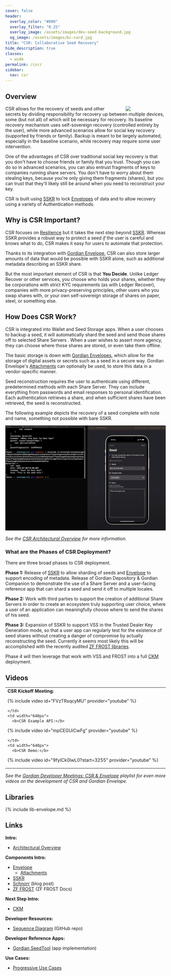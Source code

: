 ```yaml
---
cover: false
header:
  overlay_color: "#000"
  overlay_filter: "0.25"
  overlay_image: /assets/images/dev-seed-background.jpg
  og_image: /assets/images/bc-card.jpg
title: "CSR: Collaborative Seed Recovery"
hide_description: true
classes:
  - wide
permalink: /csr/
sidebar:
  nav: csr
---
```


## Overview

<a href="/core-stack/"><img src="https://developer.blockchaincommons.com/assets/images/bc-stack-core-csr.png" style="float: right; margin-left: 20px;" width="25%"></a>

CSR allows for the recovery of seeds and other secrets by dividing
responsibility for recovery up between multiple devices, some (but not
all) of which will be necessary for recovery. Its baseline recovery
mechanism uses self-sovereign recovery (controlled entirely by the
user), while more advanced scenarios allow for social key recovery
(supported by friends or family). Backup is meant to be largely
automated, especially in the baseline scenario, while recovery may
require some user intervention.

One of the advantages of CSR over traditional social key recovery is
that you don't have to choose friends or family that you trust. Though
you can do so in advanced scenarios, you can also entrust fragments of
keys to companies running share servers. You don't have to worry about
them stealing keys, because you're only giving them fragments
(shares), but you can trust that they'll likely still be around when
you need to reconstruct your key.

CSR is built using [SSKR](/sskr/) to lock [Envelopes](/envelope/) of
data and to allow recovery using a variety of Authentication
methods.

## Why is CSR Important?

CSR focuses on
[Resilience](/principles/)
but it takes the next step beyond [SSKR](/sskr/). Whereas SSKR
provides a robust way to protect a seed _if_ the user is careful and
knows what to do, CSR makes it easy for users to automate that
protection.

Thanks to its integration with [Gordian Envelope](/envelope/), CSR can
also store larger amounts of data that would be possible with SSKR
alone, such as additional metadata describing an SSKR share.

But the most important element of CSR is that **You Decide**. Unlike Ledger Recover or other services, you choose who holds your shares, whether they be corporations with strict KYC requirements (as with Ledger Recover), companies with more privacy-preserving principles, other users who you swap shares with, or your own self-sovereign storage of shares on paper, steel, or something else.

## How Does CSR Work?

CSR is integrated into Wallet and Seed Storage apps. When a user
chooses to backup a seed, it will automatically shard the seed and
send those shares off to selected Share Servers . When a user wishes to assert
more agency, they can choose where those shares are stored, or even
take them offline.

The basic storage is down with [Gordian Envelopes](/envelope/), which allow for the storage of digital assets or secrets such as a seed in a secure way. Gordian Envelope's [Attachments](https://github.com/BlockchainCommons/Research/blob/master/papers/bcr-2023-006-envelope-attachment.md) can optionally be used, to store this data in a vendor-specific manner.

Seed reconstruction requires the user to authenticate using
different, predetermined methods with each Share Server. They can
include everything from passwords and email responses to personal
identification. Each authentication retrieves a share, and when
sufficient shares have been retrieved, the seed is reconstructed.

The following example depicts the recovery of a seed complete with
note and name, something not possible with bare SSKR.

![](/assets/images/csr/example.jpg)

_See the [CSR Architectural Overview](csr-architecture.md) for more
information._

### What are the Phases of CSR Deployment?

There are three broad phases to CSR deployment.

**Phase 1:** Release of [SSKR](/sskr/) to allow sharding of seeds and [Envelope](/envelope/) to support encoding of metadata. Release of Gordian Depository & Gordian Companion to demonstrate the use of a Share Server and a user-facing reference app that can shard a seed and send it off to multiple locales.

**Phase 2:** Work with third parties to support the creation of additional Share Servers in order to create an ecosystem truly supporting user choice, where a user of an application can meaningfully choose where to send the shares of his seed.

**Phase 3:** Expansion of SSKR to support VSS in the Trusted Dealer Key Generation mode, so that a user app can regularly test for the existence of seed shares without creating a danger of compromise by actually reconstructing the seed. Currently it seems most likely this will be accomplished with the recently audited [ZF FROST libraries](https://frost.zfnd.org/index.html).

Phase 4 will then leverage that work with VSS and FROST into a full [CKM](/ckm/) deployment.

## Videos

<table width="100%">
  <tr>
    <td width="640px">
      <b>CSR Kickoff Meeting:</b>

{% include video id="FVzTRsqcyMU" provider="youtube" %}

    </td>
    <td width="640px">
      <b>CSR Example API:</b>

{% include video id="mpCEGUiCwFg" provider="youtube" %}

    </td>
    <td width="640px">
      <b>CSR Demo:</b>
{% include video id="9fyICk0lwL0?start=3255" provider="youtube" %}
    </td>

  </tr>
</table>

_See the [Gordian Developer Meetings: CSR &
Envelope](https://www.youtube.com/playlist?list=PLCkrqxOY1Fbp-P1Yv-7gmu75i2QS2Z6vk)
playlist for even more videos on the development of CSR and Gordian
Envelope._

## Libraries

{% include lib-envelope.md %}

## Links

**Intro:**

* [Architectural Overview](/csr/architecture/)

**Components Intro:**

* [Envelope](/envelope/)
   * [Attachments](https://github.com/BlockchainCommons/Research/blob/master/papers/bcr-2023-006-envelope-attachment.md)
* [SSKR](/sskr/)
* [Schnorr](https://www.blockchaincommons.com/musings/Schnorr-Intro/) (blog post)
* [ZF FROST](https://frost.zfnd.org/frost.html) (ZF FROST Docs)

**Next Step Intro:**

* [CKM](/ckm/)

**Developer Resources:**

* [Sequence Diagram](https://github.com/BlockchainCommons/developer-web-site/blob/master/_pages/csr-sequence-diagram.md) (GitHub repo)

**Developer Reference Apps:**

* [Gordian SeedTool](https://github.com/BlockchainCommons/GordianSeedTool-iOS) (app implementation)

**Use Cases:**

* [Progressive Use Cases](/csr/use-cases/)
